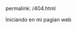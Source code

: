 permalink: /404.html

<!DOCTYPE html>
<html lang="en">
<head>
    <meta charset="UTF-8">
    <meta http-equiv="X-UA-Compatible" content="IE=edge">
    <meta name="viewport" content="width=device-width, initial-scale=1.0">
    <title>Hola como estan</title>
    <p>Iniciando en mi pagian web</p>
</head>
<body>
    
</body>
</html>
